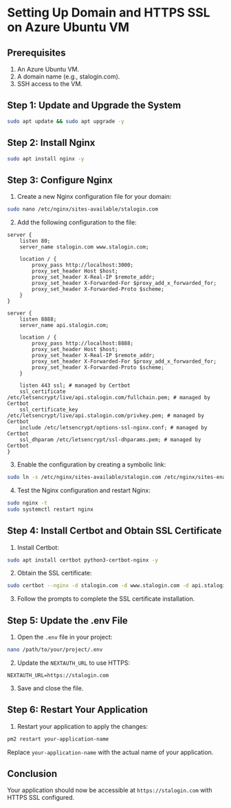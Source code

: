 # Setting Up Domain and HTTPS SSL on Azure Ubuntu VM

## Prerequisites

1. An Azure Ubuntu VM.
2. A domain name (e.g., stalogin.com).
3. SSH access to the VM.

## Step 1: Update and Upgrade the System

```bash
sudo apt update && sudo apt upgrade -y
```

## Step 2: Install Nginx

```bash
sudo apt install nginx -y
```

## Step 3: Configure Nginx

1. Create a new Nginx configuration file for your domain:

```bash
sudo nano /etc/nginx/sites-available/stalogin.com
```

2. Add the following configuration to the file:

```nginx
server {
    listen 80;
    server_name stalogin.com www.stalogin.com;

    location / {
        proxy_pass http://localhost:3000;
        proxy_set_header Host $host;
        proxy_set_header X-Real-IP $remote_addr;
        proxy_set_header X-Forwarded-For $proxy_add_x_forwarded_for;
        proxy_set_header X-Forwarded-Proto $scheme;
    }
}

server {
    listen 8888;
    server_name api.stalogin.com;

    location / {
        proxy_pass http://localhost:8888;
        proxy_set_header Host $host;
        proxy_set_header X-Real-IP $remote_addr;
        proxy_set_header X-Forwarded-For $proxy_add_x_forwarded_for;
        proxy_set_header X-Forwarded-Proto $scheme;
    }

    listen 443 ssl; # managed by Certbot
    ssl_certificate /etc/letsencrypt/live/api.stalogin.com/fullchain.pem; # managed by Certbot
    ssl_certificate_key /etc/letsencrypt/live/api.stalogin.com/privkey.pem; # managed by Certbot
    include /etc/letsencrypt/options-ssl-nginx.conf; # managed by Certbot
    ssl_dhparam /etc/letsencrypt/ssl-dhparams.pem; # managed by Certbot
}
```

3. Enable the configuration by creating a symbolic link:

```bash
sudo ln -s /etc/nginx/sites-available/stalogin.com /etc/nginx/sites-enabled/
```

4. Test the Nginx configuration and restart Nginx:

```bash
sudo nginx -t
sudo systemctl restart nginx
```

## Step 4: Install Certbot and Obtain SSL Certificate

1. Install Certbot:

```bash
sudo apt install certbot python3-certbot-nginx -y
```

2. Obtain the SSL certificate:

```bash
sudo certbot --nginx -d stalogin.com -d www.stalogin.com -d api.stalogin.com
```

3. Follow the prompts to complete the SSL certificate installation.

## Step 5: Update the .env File

1. Open the `.env` file in your project:

```bash
nano /path/to/your/project/.env
```

2. Update the `NEXTAUTH_URL` to use HTTPS:

```env
NEXTAUTH_URL=https://stalogin.com
```

3. Save and close the file.

## Step 6: Restart Your Application

1. Restart your application to apply the changes:

```bash
pm2 restart your-application-name
```

Replace `your-application-name` with the actual name of your application.

## Conclusion

Your application should now be accessible at `https://stalogin.com` with HTTPS SSL configured.
